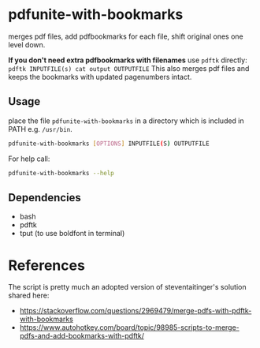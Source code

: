 # pdfunite-with-bookmarks
merges pdf files, add pdfbookmarks for each file, shift original ones one level down.

**If you don't need extra pdfbookmarks with filenames** use `pdftk` directly:
```pdftk INPUTFILE(s) cat output OUTPUTFILE``` 
This also merges pdf files and keeps the bookmarks with updated pagenumbers intact.

## Usage
place the file `pdfunite-with-bookmarks` in a directory which is included in PATH e.g. `/usr/bin`.

```bash
pdfunite-with-bookmarks [OPTIONS] INPUTFILE(S) OUTPUTFILE
```
For help call:

```bash
pdfunite-with-bookmarks --help
```

## Dependencies
- bash
- pdftk
- tput (to use boldfont in terminal)

# References
The script is pretty much an adopted version of steventaitinger's solution shared here:
- https://stackoverflow.com/questions/2969479/merge-pdfs-with-pdftk-with-bookmarks
- https://www.autohotkey.com/board/topic/98985-scripts-to-merge-pdfs-and-add-bookmarks-with-pdftk/

